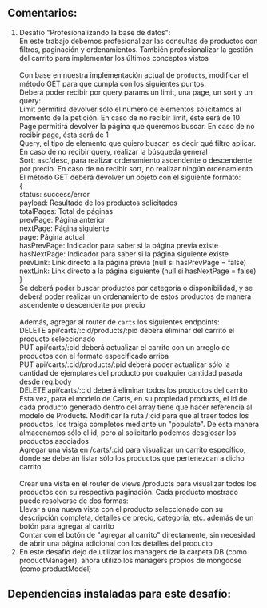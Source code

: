 ## Comentarios:

1. Desafío "Profesionalizando la base de datos": <br>
   En este trabajo debemos profesionalizar las consultas de productos con filtros, paginación y ordenamientos. También profesionalizar la gestión del carrito para implementar los últimos conceptos vistos <br><br>
   Con base en nuestra implementación actual de `products`, modificar el método GET para que cumpla con los siguientes puntos: <br>
   Deberá poder recibir por query params un limit, una page, un sort y un query: <br>
   Limit permitirá devolver sólo el número de elementos solicitamos al momento de la petición. En caso de no recibir limit, éste será de 10 <br>
   Page permitirá devolver la página que queremos buscar. En caso de no recibir page, ésta será de 1 <br>
   Query, el tipo de elemento que quiero buscar, es decir qué filtro aplicar. En caso de no recibir query, realizar la búsqueda general <br>
   Sort: asc/desc, para realizar ordenamiento ascendente o descendente por precio. En caso de no recibir sort, no realizar ningún ordenamiento <br>
   El método GET deberá devolver un objeto con el siguiente formato: <br>
   { <br>
      status: success/error <br>
      payload: Resultado de los productos solicitados <br>
      totalPages: Total de páginas <br>
      prevPage: Página anterior <br>
      nextPage: Página siguiente <br>
      page: Página actual <br>
      hasPrevPage: Indicador para saber si la página previa existe <br>
      hasNextPage: Indicador para saber si la página siguiente existe <br>
      prevLink: Link directo a la página previa (null si hasPrevPage = false) <br>
      nextLink: Link directo a la página siguiente (null si hasNextPage = false) <br>
   } <br>
   Se deberá poder buscar productos por categoría o disponibilidad, y se deberá poder realizar un ordenamiento de estos productos de manera ascendente o descendente por precio <br><br>
   Además, agregar al router de `carts` los siguientes endpoints: <br>
   DELETE api/carts/:cid/products/:pid deberá eliminar del carrito el producto seleccionado <br>
   PUT api/carts/:cid deberá actualizar el carrito con un arreglo de productos con el formato especificado arriba <br>
   PUT api/carts/:cid/products/:pid deberá poder actualizar sólo la cantidad de ejemplares del producto por cualquier cantidad pasada desde req.body <br>
   DELETE api/carts/:cid deberá eliminar todos los productos del carrito <br>
   Esta vez, para el modelo de Carts, en su propiedad products, el id de cada producto generado dentro del array tiene que hacer referencia al modelo de Products. Modificar la ruta /:cid para que al traer todos los productos, los traiga completos mediante un "populate". De esta manera almacenamos sólo el id, pero al solicitarlo podemos desglosar los productos asociados <br>
   Agregar una vista en /carts/:cid para visualizar un carrito específico, donde se deberán listar sólo los productos que pertenezcan a dicho carrito <br><br>
   Crear una vista en el router de views /products para visualizar todos los productos con su respectiva paginación. Cada producto mostrado puede resolverse de dos formas: <br>
   Llevar a una nueva vista con el producto seleccionado con su descripción completa, detalles de precio, categoría, etc. además de un botón para agregar al carrito <br>
   Contar con el botón de "agregar al carrito" directamente, sin necesidad de abrir una página adicional con los detalles del producto
2. En este desafío dejo de utilizar los managers de la carpeta DB (como productManager), ahora utilizo los managers propios de mongoose (como productModel) <br>



## Dependencias instaladas para este desafío: